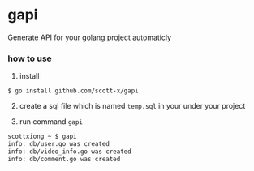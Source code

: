 # gapi

Generate API for your golang project automaticly

### how to use

1. install

```
$ go install github.com/scott-x/gapi
```

2. create a sql file which is named `temp.sql` in your under your project

3. run command `gapi`

```sh
scottxiong ~ $ gapi
info: db/user.go was created
info: db/video_info.go was created
info: db/comment.go was created
```